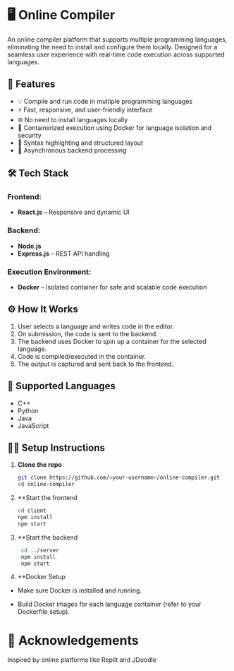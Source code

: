 # 🖥️ Online Compiler

An online compiler platform that supports multiple programming languages, eliminating the need to install and configure them locally. Designed for a seamless user experience with real-time code execution across supported languages.

## 🚀 Features

- 💡 Compile and run code in multiple programming languages
- ⚡ Fast, responsive, and user-friendly interface
- 🌐 No need to install languages locally
- 🐳 Containerized execution using Docker for language isolation and security
- 🧠 Syntax highlighting and structured layout
- 🔄 Asynchronous backend processing

## 🛠️ Tech Stack

### Frontend:
- **React.js** – Responsive and dynamic UI

### Backend:
- **Node.js**
- **Express.js** – REST API handling

### Execution Environment:
- **Docker** – Isolated container for safe and scalable code execution

## ⚙️ How It Works

1. User selects a language and writes code in the editor.
2. On submission, the code is sent to the backend.
3. The backend uses Docker to spin up a container for the selected language.
4. Code is compiled/executed in the container.
5. The output is captured and sent back to the frontend.

## 🧪 Supported Languages

- C++
- Python
- Java
- JavaScript

## 🧑‍💻 Setup Instructions

1. **Clone the repo**
   ```bash
   git clone https://github.com/<your-username>/online-compiler.git
   cd online-compiler
2. **Start the frontend
    ```bash
    cd client
    npm install
    npm start
3. **Start the backend
   ```bash
    cd ../server
    npm install
    npm start
4. **Docker Setup

  - Make sure Docker is installed and running.
  
  - Build Docker images for each language container (refer to your Dockerfile setup).

# 🙌 Acknowledgements
Inspired by online platforms like Replit and JDoodle


